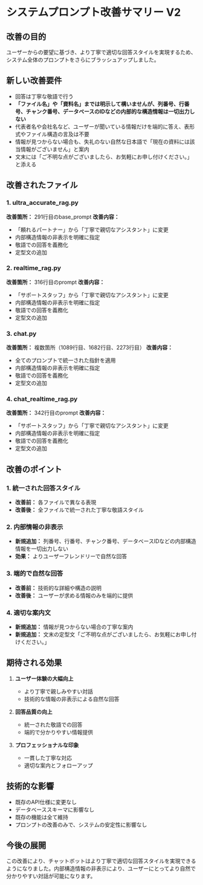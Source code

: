 # システムプロンプト改善サマリー V2

## 改善の目的
ユーザーからの要望に基づき、より丁寧で適切な回答スタイルを実現するため、システム全体のプロンプトをさらにブラッシュアップしました。

## 新しい改善要件
- 回答は丁寧な敬語で行う
- **「ファイル名」や「資料名」までは明示して構いませんが、列番号、行番号、チャンク番号、データベースのIDなどの内部的な構造情報は一切出力しない**
- 代表者名や会社名など、ユーザーが聞いている情報だけを端的に答え、表形式やファイル構造の言及は不要
- 情報が見つからない場合も、失礼のない自然な日本語で「現在の資料には該当情報がございません」と案内
- 文末には「ご不明な点がございましたら、お気軽にお申し付けください。」と添える

## 改善されたファイル

### 1. ultra_accurate_rag.py
**改善箇所：** 291行目のbase_prompt
**改善内容：**
- 「頼れるパートナー」から「丁寧で親切なアシスタント」に変更
- 内部構造情報の非表示を明確に指定
- 敬語での回答を義務化
- 定型文の追加

### 2. realtime_rag.py
**改善箇所：** 316行目のprompt
**改善内容：**
- 「サポートスタッフ」から「丁寧で親切なアシスタント」に変更
- 内部構造情報の非表示を明確に指定
- 敬語での回答を義務化
- 定型文の追加

### 3. chat.py
**改善箇所：** 複数箇所（1089行目、1682行目、2273行目）
**改善内容：**
- 全てのプロンプトで統一された指針を適用
- 内部構造情報の非表示を明確に指定
- 敬語での回答を義務化
- 定型文の追加

### 4. chat_realtime_rag.py
**改善箇所：** 342行目のprompt
**改善内容：**
- 「サポートスタッフ」から「丁寧で親切なアシスタント」に変更
- 内部構造情報の非表示を明確に指定
- 敬語での回答を義務化
- 定型文の追加

## 改善のポイント

### 1. 統一された回答スタイル
- **改善前：** 各ファイルで異なる表現
- **改善後：** 全ファイルで統一された丁寧な敬語スタイル

### 2. 内部情報の非表示
- **新規追加：** 列番号、行番号、チャンク番号、データベースIDなどの内部構造情報を一切出力しない
- **効果：** よりユーザーフレンドリーで自然な回答

### 3. 端的で自然な回答
- **改善前：** 技術的な詳細や構造の説明
- **改善後：** ユーザーが求める情報のみを端的に提供

### 4. 適切な案内文
- **新規追加：** 情報が見つからない場合の丁寧な案内
- **新規追加：** 文末の定型文「ご不明な点がございましたら、お気軽にお申し付けください。」

## 期待される効果

1. **ユーザー体験の大幅向上**
   - より丁寧で親しみやすい対話
   - 技術的な情報の非表示による自然な回答

2. **回答品質の向上**
   - 統一された敬語での回答
   - 端的で分かりやすい情報提供

3. **プロフェッショナルな印象**
   - 一貫した丁寧な対応
   - 適切な案内とフォローアップ

## 技術的な影響

- 既存のAPI仕様に変更なし
- データベーススキーマに影響なし
- 既存の機能は全て維持
- プロンプトの改善のみで、システムの安定性に影響なし

## 今後の展開

この改善により、チャットボットはより丁寧で適切な回答スタイルを実現できるようになりました。内部構造情報の非表示により、ユーザーにとってより自然で分かりやすい対話が可能になります。